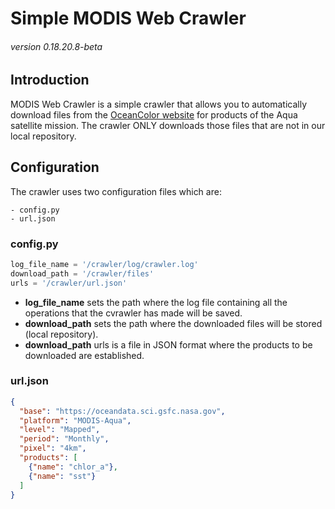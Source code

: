 # Simple MODIS Web Crawler
###### version 0.18.20.8-beta

## Introduction

MODIS Web Crawler is a simple crawler that allows you to automatically download files from the [OceanColor website](https://oceancolor.gsfc.nasa.gov/) for products of the Aqua satellite mission. The crawler ONLY downloads those files that are not in our local repository.

## Configuration

The crawler uses two configuration files which are:

```
- config.py
- url.json
```


### config.py

```python
log_file_name = '/crawler/log/crawler.log'
download_path = '/crawler/files'
urls = '/crawler/url.json'
```
- **log_file_name** sets the path where the log file containing all the operations that the cvrawler has made will be saved.
- **download_path** sets the path where the downloaded files will be stored (local repository).
- **download_path** urls is a file in JSON format where the products to be downloaded are established.

### url.json
```json
{
  "base": "https://oceandata.sci.gsfc.nasa.gov",
  "platform": "MODIS-Aqua",
  "level": "Mapped",
  "period": "Monthly",
  "pixel": "4km",
  "products": [
    {"name": "chlor_a"},
    {"name": "sst"}
  ]
}
```
